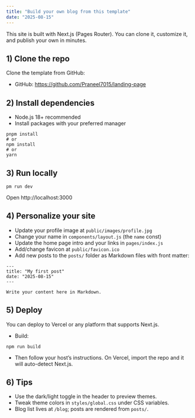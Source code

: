 ```yaml
---
title: "Build your own blog from this template"
date: "2025-08-15"
---
```


This site is built with Next.js (Pages Router). You can clone it, customize it, and publish your own in minutes.

## 1) Clone the repo

Clone the template from GitHub:

- GitHub: https://github.com/Praneel7015/landing-page

## 2) Install dependencies

- Node.js 18+ recommended
- Install packages with your preferred manager

```
pnpm install
# or
npm install
# or
yarn
```

## 3) Run locally

```
pm run dev
```

Open http://localhost:3000

## 4) Personalize your site

- Update your profile image at `public/images/profile.jpg`
- Change your name in `components/layout.js` (the `name` const)
- Update the home page intro and your links in `pages/index.js`
- Add/change favicon at `public/favicon.ico`
- Add new posts to the `posts/` folder as Markdown files with front matter:

```
---
title: "My first post"
date: "2025-08-15"
---

Write your content here in Markdown.
```

## 5) Deploy

You can deploy to Vercel or any platform that supports Next.js.

- Build:

```
npm run build
```

- Then follow your host’s instructions. On Vercel, import the repo and it will auto-detect Next.js.

## 6) Tips

- Use the dark/light toggle in the header to preview themes.
- Tweak theme colors in `styles/global.css` under CSS variables.
- Blog list lives at `/blog`; posts are rendered from `posts/`.

